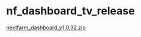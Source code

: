 # nf_dashboard_tv_release

[nextfarm_dashboard_v1.0.32.zip](https://github.com/user-attachments/files/16451884/nextfarm_dashboard_v1.0.32.zip)
